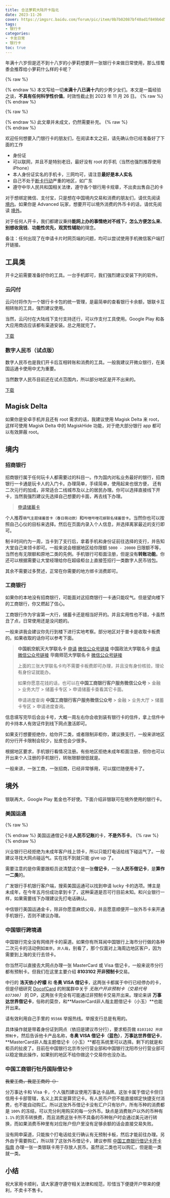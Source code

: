 ```yaml
---
title: 合法萝莉大陆开卡指北
date: 2023-11-26
cover: https://imgsrc.baidu.com/forum/pic/item/0b7b02087bf40ad1f849b6d5112c11dfa9ecce53.jpg
tags:
- 银行卡
categories:
- 卡友日常
- 银行卡
toc: true
---
```

年满十六岁但是还不到十八岁的小萝莉想要开一张银行卡来做日常使用，那么怪蜀黍会推荐给小萝莉什么样的卡呢？
<!--more-->

{% raw %}<article class="message is-info"><div class="message-body">{% endraw %}
本文写给一切**未满十八已满十六**的少男少女们。本文是一篇经验之谈，**不具有任何科学性价值**。时效性截止到 2023 年 11 月 26 日。
{% raw %}</div></article>{% endraw %}

{% raw %}<article class="message is-danger"><div class="message-body">{% endraw %}
此文章并未成文，仍然需要补充。
{% raw %}</div></article>{% endraw %}

欢迎任何想要入门银行卡的朋友们，在阅读本文之前，请先确认你已经准备好了下面的工作

- 身份证
- 可以联网，并且不是特别老旧，最好没有 root 的手机（当然也强烈推荐使用 iPhone）
- 本人身份证实名的手机卡，三网均可，请注意**最好是本人实名**
- 自己不处于[断卡行动](https://zh.wikipedia.org/zh/%E6%96%AD%E5%8D%A1%E8%A1%8C%E5%8A%A8)严重的地区，如广东
- 遵守中华人民共和国相关法律，遵守各个银行用卡规章，不出卖出售自己的卡

对于想绑定微信、支付宝，只是想在中国境内交易和消费的朋友们，请优先阅读 [境内](#境内)。如果你是 Advanced 玩家，想要开可以境外消费的外币卡的话，请优先阅读 [境外](#境外)。

对于任何人开卡，我们都建议秉持**能网上办的事情绝对不线下，怎么方便怎么来**、**别想收我钱**、**功能性优先，观赏性辅助**的理念。

备注：任何出现了在申请卡片时网页端的问题，均可以尝试使用手机微信客户端打开链接。

## 工具类

开卡之前需要准备好你的工具。一台手机即可，我们强烈建议安装下列的软件。

### 云闪付

云闪付将作为一个银行卡卡包的统一管理，是最简单的查看银行卡余额，银联卡互相转账的工具，强烈建议使用。

当然，云闪付在大陆线下支付支持还行，可以作支付工具使用。Google Play 和各大应用商店应该都有渠道安装。总之用就完了。

[下载](https://cn.unionpay.com/upowhtml/cn/templates/quickPass/quickPass.html)

### 数字人民币（试点版）

数字人民币也是我们开卡后互相转账和消费的工具。一般我建议开微众银行，在美国运通卡使用中尤为重要。

当然数字人民币目前还在试点范围内，所以部分地区是开不出来的。

[下载](https://pilot.app.ecny.pbcdci.cn/download/index.html)

## Magisk Delta

如果你是安卓手机并且还有 root 需求的话，我建议使用 Magisk Delta 来 root，这样可使用 Magisk Delta 中的 MagiskHide 功能，对于绝大部分银行 app 都可以有效屏蔽 root。

## 境内

### 招商银行

招商银行属于任何玩卡人都需要过的科目一。作为国内对私业务最好的银行，招商银行一卡通是玩卡人的入门卡。办理简单，手续简单，使用起来也很方便， 还有二次元行的加成，非常适合二线城市及以上的居民办理。你可以选择直接线下开卡，当然我强烈建议先选择自己想要的卡面，再去线下办理。

>[申请储蓄卡](https://t.cmbchina.com/wpBspZAA?CorperationCode=F00000DBA000000000000100ywtwap015858000000000000000000000000&BranchID=100&Organization=100531&RecmCode=)

个人推荐`萌气主题储蓄普卡（春日萌动款）`和`哔哩哔哩花嫁联名储蓄普卡`。当然你也可以按照自己心仪的目标来选择。然后在页面内录入个人信息，并选择离家最近的支行即可。

制卡时间约为一周，当卡到了支行后，拿着手机和身份证前往选择的支行，并告知大堂自己来领卡即可。一般来说会根据地区给你限额 `5000 - 20000` 日限额不等，当然也有无限额和原地二类的先例。手机银行可柜面注册，但是没有**转账功能**。你还可以根据需要让大堂经理给你在超级柜台上直接签招行一类数字人民币钱包。

其余不需要过多赘述，正常在你需要的地方绑卡消费即可。

### 工商银行

如果你的本地没有招商银行，可能面对这招商银行一卡通只能叹气。但是望向楼下的工商银行，你又燃起了信心。

工商银行作为宇宙第一大行，储蓄卡还是相当好开的。并且实用性也不错，卡虽然丑了点，日常使用还是没问题的。

一般来讲我会建议你先行到楼下进行实地考察。部分地区对于普卡是收取卡板费的。如果收取的话你可以参考下面。

>**中国航空航天大学联名卡** [申请](https://ebiz.icbc.com.cn/icbc/ecams/debitcard/index/mail_debit_card_main.flowc?flowActionName=apply&i_apchannel=8&tranFlag=3&i_areaCode=0200&i_prodid=120010443780&i_allyno=02000092&i_employId=000892210) [微信公众号链接](https://mp.weixin.qq.com/s/vAdfyTgiOmUOFzTRB-yU3Q)
>**中国政法大学联名卡** [申请](https://ebiz.icbc.com.cn/icbc/ecams/debitcard/index/mail_debit_card_main.flowc?flowActionName=apply&i_apchannel=8&tranFlag=3&i_areaCode=0200&i_prodid=120010404280&i_allyno=02000091&i_employId=001028770)  [微信公众号链接](https://mp.weixin.qq.com/s/CXhN6KHvaHHkHgM8bek7kA)
>**华南师范大学联名卡** [微信公众号链接](https://mp.weixin.qq.com/s/qye_qcjkSQSBvISrhFUjKA)
>
>上面的三张大学联名卡均不需要卡板费即可办理，并且没有身份核验，理论有身份证就能办。
>
>如果你愿意花钱的话，也可以在**中国工商银行客户服务微信公众号** > 金融 > 业务大厅 > 储蓄卡专区 > 申请储蓄卡查看其它卡面。
>
>申请进度查询 **中国工商银行客户服务微信公众号** > 金融 > 业务大厅 > 储蓄卡专区 > 申请进度查询。

信息填写完毕后会出卡号，大概一周左右你会收到装有银行卡的信件，拿上信件中的卡持本人有效证件到线下网点激活即可。

如果支行想要拒绝你，给你开二类，或者限制非柜你，建议换支行，一般来讲地区的分行开卡限制会较少，扯皮也会少很多。

根据地区要求，手机银行看情况注册。有些地区拒绝未成年柜面注册，但你也可以开出来个人注册的手机银行，转账限额很低就是。


一般来讲，一张工商，一张招商，已经非常够用，可以摆烂随便用卡了。

## 境外

银联再大，Google Play 氪金也不好使。下面介绍非银联可在境外使用的银行卡。

### 美国运通

{% raw %}<article class="message is-danger"><div class="message-body">{% endraw %}
美国运通借记卡是**人民币记账**的卡，**不是外币卡**。
{% raw %}</div></article>{% endraw %}

兴业银行已经拒绝为未成年客户线上领卡，所以只能打电话给线下碰运气了。一般建议寻找大网点碰运气。实在找不到就只能 give up 了。

需要注意的是你需要跟柜员说清楚这个是一张**借记卡**，一张**人民币借记卡**，是**算作一二类**的。

广发银行手机银行客户端，搜索美国运通可以找到申请 lucky 卡的选项。博主是未成年，在今年五月份成功拿到卡了，这种渠道是否可行目前未知。和兴业银行一样，如果需要线下办理建议先打电话确认。

中信银行美国运通金卡，除非你愿意麻烦父母，并且愿意顺便开一张外币卡来开通手机银行，否则不建议办理。

### 中国银行跨境通

中国银行完全没有网络开卡的渠道。如果你有所耳闻中国银行上海市分行做的各种二次元卡的活动例如`莫奈`，`非人哉`，别看了，那个仅面对上海周边地区客户，因为需要到上海的支行去领卡。

你当然可以直接去大网点办理一张 MasterCard 或 Visa 借记卡，一般来说市分行都有预制卡。但我们在这里主要介绍 **8103102 开非预制卡**交易。

中行的 **洛天依小柠檬** 和 **冬奥 VISA 借记卡**，这两张卡都属于中行已经停办的卡，但是仔细研究 [DocofCard](https://www.docofcard.com) 的附属群中关于 _无账户开非预制卡（交易代号 `037300`）_ 的 DP，这两张卡完全有可能通过非预制卡交易开出来。理论来讲 **万事达世界借记卡**，俗称的莫奈，和**MasterCard非人哉主题借记卡（小玉）**也能开出来。

请有效利用自己手里的 `95566` 举报热线。举报支行总是有用的。

具体操作就是带着身份证到网点（依旧是建议市分行），要求柜员做 `8103102 开非预制卡`，然后告诉他卡产品名称，**冬奥 VISA 借记卡（蓝色）**，**万事达世界借记卡**，**MasterCard非人哉主题借记卡（小玉）**都在系统里可以选择。剩下的就是和柜员的扯皮了。目前在中国银行北京市分行营业部和中国银行沈阳市分行营业部可以稳定做此操作，如果别的地区不给你做这个交易你也没办法。

### 中国工商银行牡丹国际借记卡

~~我爱工商，我是工商的（）~~

分万事达卡和 Visa 卡，个人强烈建议使用万事达卡品牌。这张卡属于借记卡但归信用卡卡部管辖，名义上其实是算贷记卡。有人民币户但不能直接绑定快捷支付消费，也不能自动购汇。所以这张外币借记卡没有汇户只有钞户，所有币种的消费都是 `100%` 的冻结，可以充分利用购买的每一分外币。缺点是消费账户以外的币种有 `1.1%` 的货币转换费，而且消费这张卡所不具备的币种账户时会通过美元进行转换，而如果消费币种里有对应账户但户里没有足够余额的话会直接交易失败。

没有网申渠道，只能挨个打电话给支行确认有无预制卡板，然后才能前往办理。另外由于需要购汇，所以除了这张外币借记卡，建议参照 [中国工商银行借记卡开卡指南](#中国工商银行) 办理一张一类银联卡用于存放人民币。虽然说二类也可以购汇，但是能一类就一类。

## 小结

祝大家用卡顺利，请大家遵守遵守相关法律和规范，珍惜当下便捷开户带来的便利，不卖卡不售卡。
